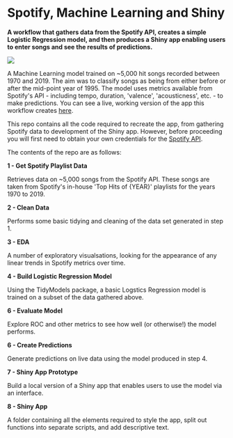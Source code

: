 # Spotify, Machine Learning and Shiny

**A workflow that gathers data from the Spotify API, creates a simple Logistic Regression model, and then produces a Shiny app enabling users to enter songs and see the results of predictions.**

![](images/spot_model.png)

A Machine Learning model trained on ~5,000 hit songs recorded between 1970 and 2019. The aim was to classify songs as being from either before or after the mid-point year of 1995. The model uses metrics available from Spotify's API - including tempo, duration, 'valence', 'acousticness', etc. - to make predictions. You can see a live, working version of the app this workflow creates [here](https://craigfots.shinyapps.io/Spotify_LogReg_1995/). 

This repo contains all the code required to recreate the app, from gathering Spotify data to development of the Shiny app. However, before proceeding you will first need to obtain your own credentials for the [Spotify API](https://developer.spotify.com). 

The contents of the repo are as follows:

**1 - Get Spotify Playlist Data**

Retrieves data on ~5,000 songs from the Spotify API. These songs are taken from Spotify's in-house 'Top Hits of {YEAR}' playlists for the years 1970 to 2019.

**2 - Clean Data**

Performs some basic tidying and cleaning of the data set generated in step 1.

**3 - EDA**

A number of exploratory visualsations, looking for the appearance of any linear trends in Spotify metrics over time.

**4 - Build Logistic Regression Model**

Using the TidyModels package, a basic Logstics Regression model is trained on a subset of the data gathered above.

**6 - Evaluate Model**

Explore ROC and other metrics to see how well (or otherwise!) the model performs.

**6 - Create Predictions**

Generate predictions on live data using the model produced in step 4.

**7 - Shiny App Prototype**

Build a local version of a Shiny app that enables users to use the model via an interface.

**8 - Shiny App**

A folder containing all the elements required to style the app, split out functions into separate scripts, and add descriptive text.


